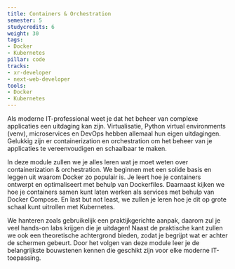 ```yaml
---
title: Containers & Orchestration
semester: 5
studycredits: 6
weight: 30
tags:
- Docker
- Kubernetes
pillar: code
tracks:
- xr-developer
- next-web-developer
tools:
- Docker
- Kubernetes
---
```


Als moderne IT-professional weet je dat het beheer van complexe applicaties een uitdaging kan zijn. Virtualisatie, Python virtual environments (venv), microservices en DevOps hebben allemaal hun eigen uitdagingen. Gelukkig zijn er containerization en orchestration om het beheer van je applicaties te vereenvoudigen en schaalbaar te maken.

In deze module zullen we je alles leren wat je moet weten over containerization & orchestration. We beginnen met een solide basis en leggen uit waarom Docker zo populair is. Je leert hoe je containers ontwerpt en optimaliseert met behulp van Dockerfiles. Daarnaast kijken we hoe je containers samen kunt laten werken als services met behulp van Docker Compose. En last but not least, we zullen je leren hoe je dit op grote schaal kunt uitrollen met Kubernetes.

We hanteren zoals gebruikelijk een praktijkgerichte aanpak, daarom zul je veel hands-on labs krijgen die je uitdagen! Naast de praktische kant zullen we ook een theoretische achtergrond bieden, zodat je begrijpt wat er achter de schermen gebeurt. Door het volgen van deze module leer je de belangrijkste bouwstenen kennen die geschikt zijn voor elke moderne IT-toepassing.